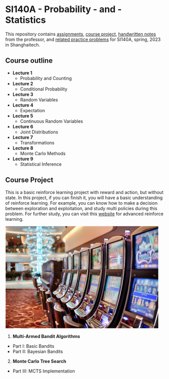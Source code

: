 # SI140A - Probability - and - Statistics
This repository contains [assignments](https://github.com/wangyf9/SI140A-Probability-and-Statistics/tree/main/hw), [course project](https://github.com/wangyf9/SI140A-Probability-and-Statistics/tree/main/Final%20project), [handwritten notes](https://github.com/wangyf9/SI140A-Probability-and-Statistics/tree/main/ppt_spring) from the professor, and [related practice problems](https://github.com/wangyf9/SI140A-Probability-and-Statistics/blob/main/ans-Joseph.pdf) for SI140A, spring, 2023 in Shanghaitech.

## Course outline

- **Lecture 1**
  - Probability and Counting
- **Lecture 2**
  - Conditional Probability
- **Lecture 3**
  - Random Variables
- **Lecture 4**
  - Expectation
- **Lecture 5**
  - Continuous Random Variables
- **Lecture 6**
  - Joint Distributions
- **Lecture 7**
  - Transformations
- **Lecture 8**
  - Monte Carlo Methods
- **Lecture 9**
  - Statistical Inference
  
## Course Project

This is a basic reinforce learning project with reward and action, but without state. In this project, if you can finish it, you will have a basic understanding of reinforce learning. For example, you can know how to make a decision between exploration and exploitation, and study multi policies during this problem. For further study, you can visit this [website](https://hrl.boyuai.com/chapter/1/%E5%A4%9A%E8%87%82%E8%80%81%E8%99%8E%E6%9C%BA) for advanced reinforce learning.

![bandit](/Final%20project/Bandit%20project/figures/bandit.png)

1. **Multi-Armed Bandit Algorithms**
  - Part I: Basic Bandits
  - Part II: Bayesian Bandits
2. **Monte Carlo Tree Search**
  - Part III: MCTS Implementation
